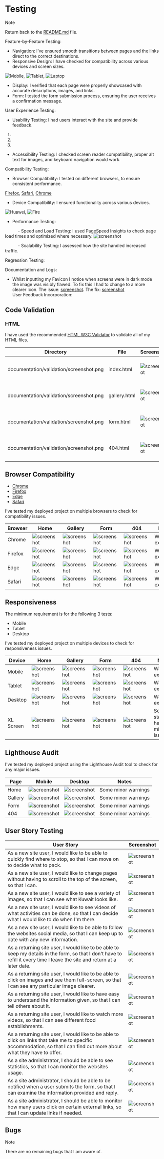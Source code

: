 # Testing

> [!NOTE]  
> Return back to the [README.md](README.md) file.

Feature-by-Feature Testing:

- Navigation: I've ensured smooth transitions between pages and the links direct to the correct destinations.
- Responsive Design: I have checked for compatibility across various devices and screen sizes.

![Mobile](), ![Tablet](), ![Laptop]()
- Display: I verified that each page were properly showcased with accurate descriptions, images, and links.
- Form: I tested the form submission process, ensuring the user receives a confirmation message.

User Experience Testing:

- Usability Testing: I had users interact with the site and provide feedback.
1. 
2.
3.
- Accessibility Testing: I checked screen reader compatibility, proper alt text for images, and keyboard navigation would work.

Compatibility Testing:

- Browser Compatibility: I tested on different browsers, to ensure consistent performance.

[Firefox](), [Safari](), [Chrome]()
- Device Compatibility: I ensured functionality across various devices.

![Huawei](), ![Fire]()
- Performance Testing:

      - Speed and Load Testing: I used PageSpeed Insights to check page load times and optimized where necessary.
        ![screenshot]()

      - Scalability Testing: I assessed how the site handled increased traffic.

Regression Testing:

Documentation and Logs:

  - Whilst inputting my Favicon I notice when screens were in dark mode the image was visibly flawed. To fix this I had to change to a more clearer icon. The issue: [screenshot](documentation/issues/dark-favicon.png). The fix: [screenshot](documentation/issues/light-favicon.png)  
User Feedback Incorporation:

## Code Validation

### HTML

I have used the recommended [HTML W3C Validator](https://validator.w3.org) to validate all of my HTML files.

| Directory | File | Screenshot | Notes |
| --- | --- | --- | --- |
| documentation/validation/screenshot.png | index.html | ![screenshot](documentation/validation/screenshot.png) | no errors occurred when checking |
| documentation/validation/screenshot.png | gallery.html | ![screenshot](documentation/validation/screenshot.png) | no errors occurred when checking |
| documentation/validation/screenshot.png | form.html | ![screenshot](documentation/validation/screenshot.png) | no errors occurred when checking |
| documentation/validation/screenshot.png | 404.html | ![screenshot](documentation/validation/screenshot.png) | no errors occurred when checking |

## Browser Compatibility

- [Chrome](https://www.google.com/chrome)
- [Firefox](https://www.mozilla.org/firefox)
- [Edge](https://www.microsoft.com/edge)
- [Safari](https://support.apple.com/downloads/safari)

I've tested my deployed project on multiple browsers to check for compatibility issues.

| Browser | Home | Gallery | Form | 404 | Notes |
| --- | --- | --- | --- | --- | --- |
| Chrome | ![screenshot](documentation/browsers/browser-chrome-home.png) | ![screenshot](documentation/browsers/browser-chrome-about.png) | ![screenshot](documentation/browsers/browser-chrome-contact.png) | ![screenshot](documentation/browsers/browser-chrome-etc.png) | Works as expected |
| Firefox | ![screenshot](documentation/browsers/browser-firefox-home.png) | ![screenshot](documentation/browsers/browser-firefox-about.png) | ![screenshot](documentation/browsers/browser-firefox-contact.png) | ![screenshot](documentation/browsers/browser-firefox-etc.png) | Works as expected |
| Edge | ![screenshot](documentation/browsers/browser-edge-home.png) | ![screenshot](documentation/browsers/browser-edge-about.png) | ![screenshot](documentation/browsers/browser-chrome-edge.png) | ![screenshot](documentation/browsers/browser-edge-etc.png) | Works as expected |
| Safari | ![screenshot](documentation/browsers/browser-safari-home.png) | ![screenshot](documentation/browsers/browser-safari-about.png) | ![screenshot](documentation/browsers/browser-safari-contact.png) | ![screenshot](documentation/browsers/browser-safari-etc.png) | Works as expected |

## Responsiveness

The minimum requirement is for the following 3 tests:
- Mobile
- Tablet
- Desktop

I've tested my deployed project on multiple devices to check for responsiveness issues.

| Device | Home | Gallery | Form | 404 | Notes |
| --- | --- | --- | --- | --- | --- |
| Mobile | ![screenshot](documentation/responsiveness/responsive-mobile-home.png) | ![screenshot](documentation/responsiveness/responsive-mobile-about.png) | ![screenshot](documentation/responsiveness/responsive-mobile-contact.png) | ![screenshot](documentation/responsiveness/responsive-mobile-etc.png) | Works as expected |
| Tablet | ![screenshot](documentation/responsiveness/responsive-tablet-home.png) | ![screenshot](documentation/responsiveness/responsive-tablet-about.png) | ![screenshot](documentation/responsiveness/responsive-tablet-contact.png) | ![screenshot](documentation/responsiveness/responsive-tablet-etc.png) | Works as expected |
| Desktop | ![screenshot](documentation/responsiveness/responsive-desktop-home.png) | ![screenshot](documentation/responsiveness/responsive-desktop-about.png) | ![screenshot](documentation/responsiveness/responsive-desktop-contact.png) | ![screenshot](documentation/responsiveness/responsive-desktop-etc.png) | Works as expected |
| XL Screen | ![screenshot](documentation/responsiveness/responsive-xl-home.png) | ![screenshot](documentation/responsiveness/responsive-xl-about.png) | ![screenshot](documentation/responsiveness/responsive-xl-contact.png) | ![screenshot](documentation/responsiveness/responsive-xl-etc.png) | Scaling starts to have minor issues |

## Lighthouse Audit

I've tested my deployed project using the Lighthouse Audit tool to check for any major issues.

| Page | Mobile | Desktop | Notes |
| --- | --- | --- | --- |
| Home | ![screenshot](documentation/lighthouse/lighthouse-home-mobile.png) | ![screenshot](documentation/lighthouse/lighthouse-home-desktop.png) | Some minor warnings |
| Gallery | ![screenshot](documentation/lighthouse/lighthouse-about-mobile.png) | ![screenshot](documentation/lighthouse/lighthouse-about-desktop.png) | Some minor warnings |
| Form | ![screenshot](documentation/lighthouse/lighthouse-gallery-mobile.png) | ![screenshot](documentation/lighthouse/lighthouse-gallery-desktop.png) | Some minor warnings |
| 404 | ![screenshot](documentation/lighthouse/lighthouse-gallery-mobile.png) | ![screenshot](documentation/lighthouse/lighthouse-gallery-desktop.png) | Some minor warnings |

## User Story Testing

| User Story | Screenshot |
| --- | --- |
| As a new site user, I would like to be able to quickly find where to stop, so that I can move on to decide what to pack. | ![screenshot](documentation/features/feature04.png) |
| As a new site user, I would like to change pages without having to scroll to the top of the screen, so that I can. | ![screenshot](documentation/features/feature04.png) |
| As a new site user, I would like to see a variety of images, so that I can see what Kuwait looks like. | ![screenshot](documentation/features/feature04.png) |
| As a new site user, I would like to see videos of what activities can be done, so that I can decide what I would like to do when I'm there. | ![screenshot](documentation/features/feature04.png) |
| As a new site user, I would like to be able to follow the websites social media, so that I can keep up to date with any new information. | ![screenshot](documentation/features/feature04.png) |
| As a returning site user, I would like to be able to keep my details in the form, so that I don't have to refill it every time I leave the site and return at a later date. | ![screenshot](documentation/features/feature07.png) |
| As a returning site user, I would like to be able to click on images and see them full-screen, so that I can see any particular image clearer. | ![screenshot](documentation/features/feature07.png) |
| As a returning site user, I would like to have easy to understand the information given, so that I can tell others about it. | ![screenshot](documentation/features/feature07.png) |
| As a returning site user, I would like to watch more videos, so that I can see different food establishments. | ![screenshot](documentation/features/feature07.png) |
| As a returning site user, I would like to be able to click on links that take me to specific accommodation, so that I can find out more about what they have to offer. | ![screenshot](documentation/features/feature07.png) |
| As a site administrator, I should be able to see statistics, so that I can monitor the websites usage. | ![screenshot](documentation/features/feature07.png) |
| As a site administrator, I should be able to be notified when a user submits the form, so that I can examine the information provided and reply. | ![screenshot](documentation/features/feature08.png) |
| As a site administrator, I should be able to monitor how many users click on certain external links, so that I can update links if needed. | ![screenshot](documentation/features/feature09.png) |

## Bugs

> [!NOTE]  
> There are no remaining bugs that I am aware of.